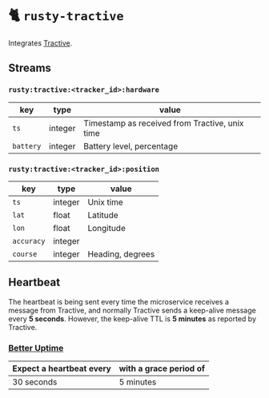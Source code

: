 # 🐈 `rusty-tractive`

Integrates [Tractive](https://tractive.com/).

## Streams

### `rusty:tractive:<tracker_id>:hardware`

| key       | type    | value                                          |
|-----------|---------|------------------------------------------------|
| `ts`      | integer | Timestamp as received from Tractive, unix time |
| `battery` | integer | Battery level, percentage                      |

### `rusty:tractive:<tracker_id>:position`

| key        | type    | value            |
|------------|---------|------------------|
| `ts`       | integer | Unix time        |
| `lat`      | float   | Latitude         |
| `lon`      | float   | Longitude        |
| `accuracy` | integer |                  |
| `course`   | integer | Heading, degrees |

## Heartbeat

The heartbeat is being sent every time the microservice receives a message from Tractive, and normally Tractive sends a keep-alive message every **5 seconds**. However, the keep-alive TTL is **5 minutes** as reported by Tractive.

### [Better Uptime](https://betteruptime.com/)

| Expect a heartbeat every | with a grace period of  |
|--------------------------|-------------------------|
| 30 seconds               | 5 minutes               |
